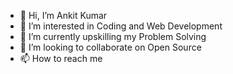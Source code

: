 - 👋 Hi, I’m Ankit Kumar
- 👀 I’m interested in Coding and Web Development
- 🌱 I’m currently upskilling my Problem Solving
- 💞️ I’m looking to collaborate on Open Source
- 📫 How to reach me 

<!---
lazygupta/lazygupta is a ✨ special ✨ repository because its `README.md` (this file) appears on your GitHub profile.
You can click the Preview link to take a look at your changes.
--->
